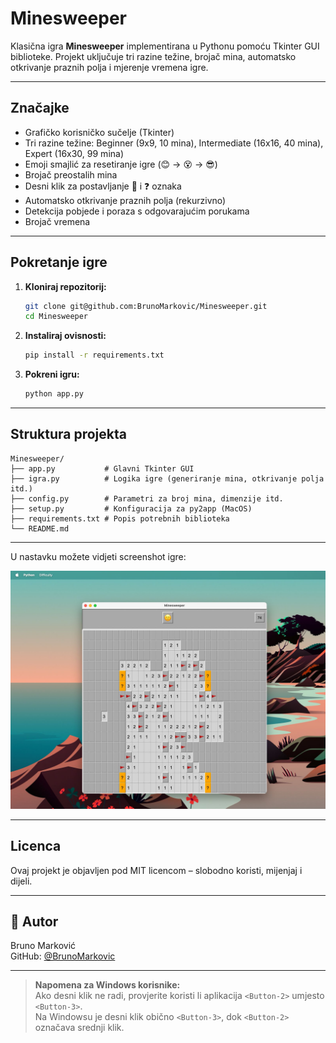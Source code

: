 # Minesweeper

Klasična igra **Minesweeper** implementirana u Pythonu pomoću Tkinter GUI biblioteke. Projekt uključuje tri razine težine, brojač mina, automatsko otkrivanje praznih polja i mjerenje vremena igre.

---

## Značajke

- Grafičko korisničko sučelje (Tkinter)
- Tri razine težine: Beginner (9x9, 10 mina), Intermediate (16x16, 40 mina), Expert (16x30, 99 mina)
- Emoji smajlić za resetiranje igre (😊 → 😵 → 😎)
- Brojač preostalih mina
- Desni klik za postavljanje 🚩 i ❓ oznaka
- Automatsko otkrivanje praznih polja (rekurzivno)
- Detekcija pobjede i poraza s odgovarajućim porukama
- Brojač vremena

---

## Pokretanje igre

1. **Kloniraj repozitorij:**

   ```bash
   git clone git@github.com:BrunoMarkovic/Minesweeper.git
   cd Minesweeper
   ```

2. **Instaliraj ovisnosti:**

   ```bash
   pip install -r requirements.txt
   ```

3. **Pokreni igru:**

   ```bash
   python app.py
   ```

---

## Struktura projekta

```text
Minesweeper/
├── app.py           # Glavni Tkinter GUI
├── igra.py          # Logika igre (generiranje mina, otkrivanje polja itd.)
├── config.py        # Parametri za broj mina, dimenzije itd.
├── setup.py         # Konfiguracija za py2app (MacOS)
├── requirements.txt # Popis potrebnih biblioteka
└── README.md
```

---

U nastavku možete vidjeti screenshot igre:

![Screenshot Minesweeper igre](images/screenshot.jpeg)

---

## Licenca

Ovaj projekt je objavljen pod MIT licencom – slobodno koristi, mijenjaj i dijeli.

---

## 👤 Autor

Bruno Marković  
GitHub: [@BrunoMarkovic](https://github.com/BrunoMarkovic)

---

> **Napomena za Windows korisnike:**  
> Ako desni klik ne radi, provjerite koristi li aplikacija `<Button-2>` umjesto `<Button-3>`.  
> Na Windowsu je desni klik obično `<Button-3>`, dok `<Button-2>` označava srednji klik.
